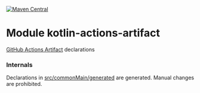 [![Maven Central](https://img.shields.io/maven-central/v/org.jetbrains.kotlin-wrappers/kotlin-actions-artifact)](https://search.maven.org/artifact/org.jetbrains.kotlin-wrappers/kotlin-actions-artifact)

# Module kotlin-actions-artifact

[GitHub Actions Artifact](https://github.com/actions/toolkit) declarations

### Internals

Declarations in [src/commonMain/generated](./src/commonMain/generated) are generated.
Manual changes are prohibited.
